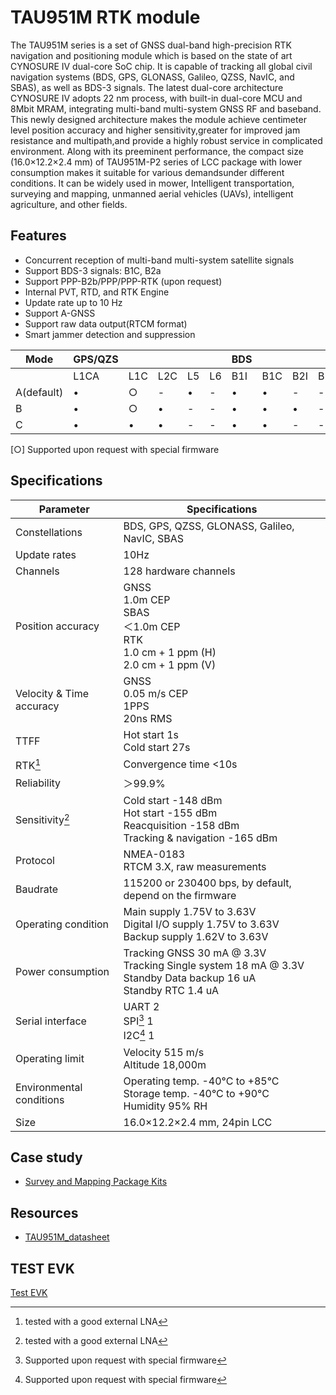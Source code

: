 # TAU951M RTK module

The TAU951M series is a set of GNSS dual-band high-precision RTK navigation and positioning module which is based on the state of art CYNOSURE IV dual-core SoC chip.
It is capable of tracking all global civil navigation systems (BDS, GPS, GLONASS, Galileo, QZSS, NavIC, and SBAS), as well as BDS-3 signals.
The latest dual-core architecture CYNOSURE IV adopts 22 nm process, with built-in dual-core MCU and 8Mbit MRAM, integrating multi-band multi-system GNSS RF and baseband.
This newly designed architecture makes the module achieve centimeter level position accuracy and higher sensitivity,greater for improved jam resistance and multipath,and provide a highly robust service in complicated environment.
Along with its preeminent performance, the compact size (16.0×12.2×2.4 mm) of TAU951M-P2 series of LCC package with lower consumption makes it suitable for various demandsunder different conditions.
It can be widely used in mower, Intelligent transportation, surveying and mapping, unmanned aerial vehicles (UAVs), intelligent agriculture, and other fields.

## Features

- Concurrent reception of multi-band multi-system satellite signals
- Support BDS-3 signals: B1C, B2a
- Support PPP-B2b/PPP/PPP-RTK (upon request)
- Internal PVT, RTD, and RTK Engine
- Update rate up to 10 Hz
- Support A-GNSS
- Support raw data output(RTCM format)
- Smart jammer detection and suppression


| Mode | GPS/QZS | | | | | BDS | | | | | | GLONASS | | GALILEO | | | | NavIC | SBAS |
|------|---------|---|---|---|---|-----|---|---|---|---|---|----------|---|----------|---|---|---|-------|------|
| | L1CA | L1C | L2C | L5 | L6 | B1I | B1C | B2I | B2b | B2a | B3I | G1 | G2 | E1 | E5a | E5b | E6 | L5 | L1 |
| A(default) | • | ○ | - | • | - | • | • | - | - | • | - | • | - | • | • | - | - | ○ | • |
| B | • | ○ | • | - | - | • | • | • | - | - | - | • | • | • | - | • | - | - | • |
| C | • | • | • | - | - | • | • | - | - | - | - | • | - | • | - | - | - | - | • |

[&#x25CB;] Supported upon request with special firmware

## Specifications

| Parameter | Specifications |
|-----------|---------------|
| Constellations | BDS, GPS, QZSS, GLONASS, Galileo, NavIC, SBAS |
| Update rates | 10Hz |
| Channels | 128 hardware channels |
| Position accuracy | GNSS <br> 1.0m CEP <br> SBAS <br> ＜1.0m CEP <br> RTK <br> 1.0 cm + 1 ppm (H)<br />2.0 cm + 1 ppm (V) |
| Velocity & Time accuracy | GNSS <br> 0.05 m/s CEP <br> 1PPS <br> 20ns RMS |
| TTFF | Hot start 1s <br> Cold start 27s |
| RTK[^1] | Convergence time <10s |
| Reliability | ＞99.9% |
| Sensitivity[^1] | Cold start -148 dBm <br> Hot start -155 dBm <br> Reacquisition -158 dBm <br> Tracking & navigation -165 dBm |
| Protocol | NMEA-0183 <br> RTCM 3.X, raw measurements |
| Baudrate | 115200 or 230400 bps, by default, depend on the firmware |
| Operating condition | Main supply 1.75V to 3.63V <br> Digital I/O supply 1.75V to 3.63V <br> Backup supply 1.62V to 3.63V |
| Power consumption | Tracking GNSS 30 mA @ 3.3V <br> Tracking Single system 18 mA @ 3.3V <br> Standby Data backup 16 uA <br> Standby RTC 1.4 uA |
| Serial interface | UART 2 <br> SPI[^2] 1 <br> I2C[^2] 1 |
| Operating limit | Velocity 515 m/s <br> Altitude 18,000m |
| Environmental conditions | Operating temp. -40°C to +85°C <br> Storage temp. -40°C to +90°C <br> Humidity 95% RH |
| Size | 16.0×12.2×2.4 mm, 24pin LCC |

[^1]: tested with a good external LNA
[^2]: Supported upon request with special firmware

## Case study

- [Survey and Mapping Package Kits](../surveying-and-mapping-kits.md)

## Resources

- [TAU951M_datasheet](../../../assets/datasheet/TAU951M-P2-Datasheet-V1.0.pdf)

## TEST EVK

[Test EVK](../../rtk_receiver/NANO/nano-rtk-receiver.md)
